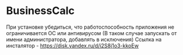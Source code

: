 # BusinessCalc

При установке убедиться, что работоспособность приложения не ограничивается ОС или антивирусом (В таком случае запускать от имени администратора, добавлять в исключения)
Ссылка на инсталятор - https://disk.yandex.ru/d/i2S8j1o3-kkoEw
